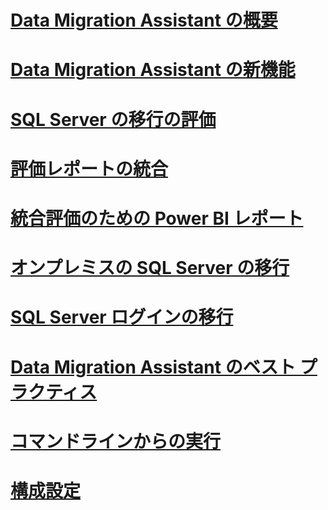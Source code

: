 # [Data Migration Assistant の概要](dma-overview.md)

# [Data Migration Assistant の新機能](dma-whatsnew.md)
# [SQL Server の移行の評価](dma-assesssqlonprem.md)
# [評価レポートの統合](dma-consolidatereports.md)
# [統合評価のための Power BI レポート](dma-powerbiassesreport.md)
# [オンプレミスの SQL Server の移行](dma-migrateonpremsql.md)
# [SQL Server ログインの移行](dma-migrateserverlogins.md)
# [Data Migration Assistant のベスト プラクティス](dma-bestpractices.md)
# [コマンドラインからの実行](dma-commandline.md)
# [構成設定](dma-configurationsettings.md)


